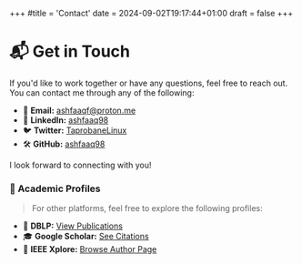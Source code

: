+++
#title = 'Contact'
date = 2024-09-02T19:17:44+01:00
draft = false
+++
# 📬 Get in Touch

If you'd like to work together or have any questions, feel free to reach out. You can contact me through any of the following:

- 📧 **Email:** [ashfaaqf@proton.me](mailto:ashfaaqf@proton.me)
- 💼 **LinkedIn:** [ashfaaq98](https://www.linkedin.com/in/ashfaaq98)
- 🐦 **Twitter:** [TaprobaneLinux](https://x.com/TaprobaneLinux)
- 🛠️ **GitHub:** [ashfaaq98](https://github.com/ashfaaq98)

I look forward to connecting with you!

### 👣 Academic Profiles
> For other platforms, feel free to explore the following profiles:

- 📑 **DBLP:** [View Publications](https://dblp.org/pid/375/1998.html)  
- 🎓 **Google Scholar:** [See Citations](https://scholar.google.com/citations?hl=en&user=aOkAU6MAAAAJ)  
- 📘 **IEEE Xplore:** [Browse Author Page](https://ieeexplore.ieee.org/author/636303930526215)
